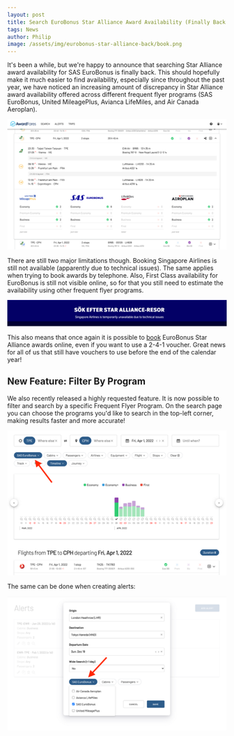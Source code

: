```yaml
---
layout: post
title: Search EuroBonus Star Alliance Award Availability (Finally Back!)
tags: News
author: Philip
image: /assets/img/eurobonus-star-alliance-back/book.png
---
```


It's been a while, but we're happy to announce that searching Star Alliance award availability for SAS EuroBonus is finally back. This should hopefully make it much easier to find availability, especially since throughout the past year, we have noticed an increasing amount of discrepancy in Star Alliance award availability offered across different frequent flyer programs (SAS EuroBonus, United MileagePlus, Avianca LifeMiles, and Air Canada Aeroplan).

![](/assets/img/eurobonus-star-alliance-back/search.png)

There are still two major limitations though. Booking Singapore Airlines is still not available (apparently due to technical issues). The same applies when trying to book awards by telephone. Also, First Class availability for EuroBonus is still not visible online, so for that you still need to estimate the availability using other frequent flyer programs.

![](/assets/img/eurobonus-star-alliance-back/sq.png)

This also means that once again it is possible to [book](https://www.sas.se/eurobonus/star-alliance-award-trips/) EuroBonus Star Alliance awards online, even if you want to use a 2-4-1 voucher. Great news for all of us that still have vouchers to use before the end of the calendar year!

## New Feature: Filter By Program

We also recently released a highly requested feature. It is now possible to filter and search by a specific Frequent Flyer Program. On the search page you can choose the programs you'd like to search in the top-left corner, making results faster and more accurate!

![](/assets/img/eurobonus-star-alliance-back/eurobonus.png)

The same can be done when creating alerts:

![](/assets/img/eurobonus-star-alliance-back/alerts.png)
